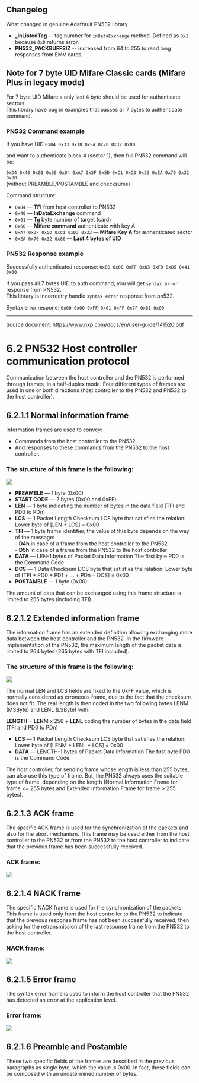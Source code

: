 ## Changelog
What changed in genuine Adafrauit PN532 library

* **_inListedTag** -- tag number for `inDataExchange` method. Defined as `0x1` because `0x0` returns error.
* **PN532_PACKBUFFSIZ** -- increased from 64 to 255 to read long responses from EMV cards. 

## Note for 7 byte UID Mifare Classic  cards (Mifare Plus in legacy mode)
For 7 byte UID Mifare's only last 4 byte should be used for authenticate sectors.  
This library have bug in examples that passes all 7 bytes to authenticate command. 

### PN532 Command example

If you have UID `0x04 0x33 0x18 0xEA 0x70 0x32 0x80`  

and want to authenticate block 4 (sector 1), then full PN532 command will be:  

`0xD4 0x40 0x01 0x60 0x04 0xA7 0x3F 0x5D 0xC1 0xD3 0x33 0xEA 0x70 0x32 0x80`  
(without PREAMBLE/POSTAMBLE and checksums)  

Command structure:  

* `0xD4` — **TFI** from host controller to PN532
* `0x40` — **InDataExchange** command 
* `0x01` — **Tg** byte number of target (card)
* `0x60` — **Mifare command** authenticate with key A
* `0xA7 0x3F 0x5D 0xC1 0xD3 0x33` — **Mifare Key A** for authenticated sector
* `0xEA 0x70 0x32 0x80` — **Last 4 bytes of UID** 


### PN532 Response example
Successfully authenticated response: `0x00 0x00 0xFF 0x03 0xFD 0xD5 0x41 0x00`  

If you pass all 7 bytes UID to auth command, you will get `syntax error` response from PN532.  
This library is incorrectry handle `syntax error` response from pn532.

Syntax error respone: `0x00 0x00 0xFF 0x01 0xFF 0x7F 0x81 0x00`






---

Source document: https://www.nxp.com/docs/en/user-guide/141520.pdf 

# 6.2 PN532 Host controller communication protocol

Communication between the host controller and the PN532 is performed through frames, in a half-duplex mode.
Four different types of frames are used in one or both directions (host controller to the PN532 and PN532 to the host controller).


## 6.2.1.1 Normal information frame

Information frames are used to convey:
* Commands from the host controller to the PN532,
* And responses to these commands from the PN532 to the host controller.

### The structure of this frame is the following:

![](https://i.imgur.com/P9gbxho.png)


*   **PREAMBLE** — 1 byte (0x00)
*  **START CODE** — 2 bytes (0x00 and 0xFF)
*  **LEN** — 1 byte indicating the number of bytes in the data field (TFI and PD0 to PDn)
*  **LCS** — 1 Packet Length Checksum LCS byte that satisfies the relation: Lower byte of [LEN + LCS] = 0x00
*  **TFI** — 1 byte frame identifier, the value of this byte depends on the way of the message:  
             - **D4h** in case of a frame from the host controller to the PN532  
              - **D5h** in case of a frame from the PN532 to the host controller  
*  **DATA** — LEN-1 bytes of Packet Data Information The first byte PD0 is the Command Code
*  **DCS** — 1 Data Checksum DCS byte that satisfies the relation: Lower byte of [TFI + PD0 + PD1 + ... + PDn + DCS] = 0x00
*  **POSTAMBLE** — 1 byte (0x00)

The amount of data that can be exchanged using this frame structure is limited to 255 bytes (including TFI).

## 6.2.1.2 Extended information frame

The information frame has an extended definition allowing exchanging more data between the host controller and the PN532.
In the firmware implementation of the PN532, the maximum length of the packet data is limited to 264 bytes (265 bytes with TFI included).

### The structure of this frame is the following:
![](https://i.imgur.com/5sw4y8Q.png)

The normal LEN and LCS fields are fixed to the 0xFF value, which is normally considered as erroneous frame, due to the fact that the checksum does not fit.
The real length is then coded in the two following bytes LENM (MSByte) and LENL (LSByte) with:

**LENGTH** = **LEN**M x 256 + **LENL** coding the number of bytes in the data field (TFI and PD0 to PDn)
* **LCS** — 1 Packet Length Checksum LCS byte that satisfies the relation: Lower byte of [LENM + LENL + LCS] = 0x00
* **DATA** — LENGTH-1 bytes of Packet Data Information The first byte PD0 is the Command Code.

The host controller, for sending frame whose length is less than 255 bytes, can also use this type of frame.
But, the PN532 always uses the suitable type of frame, depending on the length (Normal Information Frame for frame <= 255 bytes and Extended Information Frame for frame > 255 bytes).


## 6.2.1.3 ACK frame
The specific ACK frame is used for the synchronization of the packets and also for the abort mechanism.
This frame may be used either from the host controller to the PN532 or from the PN532 to the host controller to indicate that the previous frame has been successfully received.

### ACK frame:
![](https://i.imgur.com/WJVgoD2.png)

## 6.2.1.4 NACK frame
The specific NACK frame is used for the synchronization of the packets.
This frame is used only from the host controller to the PN532 to indicate that the previous response frame has not been successfully received, then asking for the retransmission of the last response frame from the PN532 to the host controller.

### NACK frame:
![](https://i.imgur.com/PmkO0h2.png)

## 6.2.1.5 Error frame
The syntax error frame is used to inform the host controller that the PN532 has detected an error at the application level.

### Error frame:
![](https://i.imgur.com/gT7pCLk.png)

## 6.2.1.6 Preamble and Postamble
These two specific fields of the frames are described in the previous paragraphs as single byte, which the value is 0x00.
In fact, these fields can be composed with an undetermined number of bytes.


